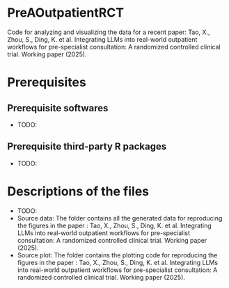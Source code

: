 # PreAOutpatientRCT

Code for analyzing and visualizing the data for a recent paper: Tao, X., Zhou, S., Ding, K. et al. Integrating LLMs into real-world outpatient workflows for pre-specialist consultation: A randomized controlled clinical trial. Working paper (2025). 

# Prerequisites
## Prerequisite softwares 
* TODO:
## Prerequisite third-party R packages
* TODO:
# Descriptions of the files
* TODO:
* Source data: The folder contains all the generated data for reproducing the figures in the paper : Tao, X., Zhou, S., Ding, K. et al. Integrating LLMs into real-world outpatient workflows for pre-specialist consultation: A randomized controlled clinical trial. Working paper (2025). 
* Source plot: The folder contains the plotting code for reproducing the figures in the paper : Tao, X., Zhou, S., Ding, K. et al. Integrating LLMs into real-world outpatient workflows for pre-specialist consultation: A randomized controlled clinical trial. Working paper (2025). 
